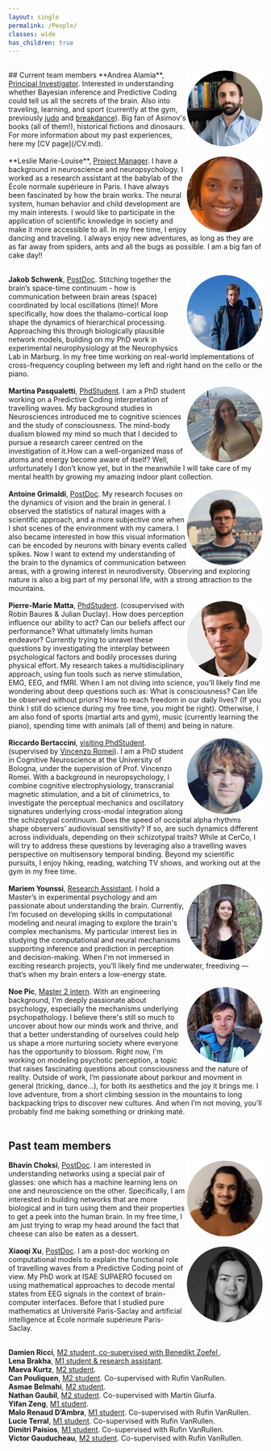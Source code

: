 ```yaml
---
layout: single
permalink: /People/
classes: wide
has_children: true 
---
```

<br> 
## Current team members
<img style="float: right;" src="/assets/images/AlamiaRound.png" alt="People"  width="150" height="150">  **Andrea Alamia**, <ins>Principal Investigator</ins>. Interested in understanding whether Bayesian inference and Predictive Coding could tell us all the secrets of the brain. Also into traveling, learning, and sport (currently at the gym, previously <a href="https://www.youtube.com/watch?v=HGItIydr3uQ&ab_channel=AnerThor">judo</a>  and  <a href="https://www.youtube.com/watch?v=K4uasDPfJrk&ab_channel=AndreaAlamiabreakdance">breakdance</a>). Big fan of Asimov's books (all of them!), historical fictions and dinosaurs. For more information about my past experiences, here my [CV page](/CV.md). <br> 
<br> 
<img style="float: right;" src="/assets/images/LeslieRound.png" alt="People"  width="150" height="150">  **Leslie Marie-Louise**, <ins>Project Manager</ins>.
I have a background in neuroscience and neuropsychology. I worked as a research assistant at the babylab of the École normale supérieure in Paris. I have always been fascinated by how the brain works. The neural system, human behavior and child development are my main interests. I would like to participate in the application of scientific knowledge in society and make it more accessible to all. In my free time, I enjoy dancing and traveling. I always enjoy new adventures, as long as they are as far away from spiders, ants and all the bugs as possible. I am a big fan of cake day!!  <br> 
<br> 

<img style="float: right;" src="/assets/images/jakobRound2.png" alt="People"  width="150" height="150">  **Jakob Schwenk**, <ins>PostDoc</ins>. Stitching together the brain’s space-time continuum - how is communication between brain areas (space) coordinated by local oscillations (time)! More specifically, how does the thalamo-cortical loop shape the dynamics of hierarchical processing. Approaching this through biologically plausible network models, building on my PhD work in experimental neurophysiology at the Neurophysics Lab in Marburg. In my free time working on real-world implementations of cross-frequency coupling between my left and right hand on the cello or the piano. <br> 
<br> 
<img style="float: right;" src="/assets/images/martinaCerchio.png" alt="People"  width="150" height="150">  **Martina Pasqualetti**, <ins>PhdStudent</ins>. I am a PhD student working on a Predictive Coding interpretation of travelling waves. My background studies in Neurosciences introduced me to cognitive sciences and the study of consciousness. The mind-body dualism blowed my mind so much that I decided to pursue a research career centred on the investigation of it.How can a well-organized mass of atoms and energy become aware of itself? Well, unfortunately I don’t know yet, but in the meanwhile I will take care of my mental health by growing my amazing indoor plant collection. <br> 
<br> 
<img style="float: right;" src="/assets/images/antoineRound.png" alt="People"  width="150" height="150">  **Antoine Grimaldi**, <ins>PostDoc</ins>. My research focuses on the dynamics of vision and the brain in general. I observed the statistics of natural images with a scientific approach, and a more subjective one when I shot scenes of the environment with my camera. I also became interested in how this visual information can be encoded by neurons with binary events called spikes. Now I want to extend my understanding of the brain to the dynamics of communication between areas, with a growing interest in neurodiversity. Observing and exploring nature is also a big part of my personal life, with a strong attraction to the mountains. <br> 
<br> 
<img style="float: right;" src="/assets/images/PMcircle.png" alt="People"  width="150" height="150">  **Pierre-Marie Matta**, <ins>PhdStudent</ins>. (cosupervised with Robin Baures & Julian Duclay). How does perception influence our ability to act? Can our beliefs affect our performance? What ultimately limits human endeavor? Currently trying to unravel these questions by investigating the interplay between psychological factors and bodily processes during physical effort. My research takes a multidisciplinary approach, using fun tools such as nerve stimulation, EMG, EEG, and fMRI. When I am not diving into science, you’ll likely find me wondering about deep questions such as: What is consciousness? Can life be observed without priors? How to reach freedom in our daily lives? (If you think I still do science during my free time, you might be right). Otherwise, I am also fond of sports (martial arts and gym), music (currently learning the piano), spending time with animals (all of them) and being in nature. <br> 
<br> 
<img style="float: right;" src="/assets/images/RiccardoCircle.png" alt="People"  width="150" height="150">  **Riccardo Bertaccini**, <ins>visiting PhdStudent</ins>. (supervised by <a href="https://vincenzoromei.com/"> Vincenzo Romei</a>). I am a PhD student in Cognitive Neuroscience at the University of Bologna, under the supervision of Prof. Vincenzo Romei. With a background in neuropsychology, I combine cognitive electrophysiology, transcranial magnetic stimulation, and a bit of clinimetrics, to investigate the perceptual mechanics and oscillatory signatures underlying cross-modal integration along the schizotypal continuum. Does the speed of occipital alpha rhythms shape observers’ audiovisual sensitivity? If so, are such dynamics different across individuals, depending on their schizotypal traits? While at CerCo, I will try to address these questions by leveraging also a travelling waves perspective on multisensory temporal binding. Beyond my scientific pursuits, I enjoy hiking, reading, watching TV shows, and working out at the gym in my free time. <br> 
<br> 
<img style="float: right;" src="/assets/images/MariemCircle.png" alt="People"  width="150" height="150">  **Mariem Younssi**, <ins>Research Assistant</ins>. I hold a Master’s in experimental psychology and am passionate about understanding the brain. Currently, I’m focused on developing skills in computational modeling and neural imaging to explore the brain's complex mechanisms. My particular interest lies in studying the computational and neural mechanisms supporting inference and prediction in perception and decision-making. When I'm not immersed in exciting research projects, you’ll likely find me underwater, freediving — that’s when my brain enters a low-energy state. <br> 
<br> 
<img style="float: right;" src="/assets/images/noePicCircle.png" alt="People"  width="150" height="150">  **Noe Pic**, <ins>Master 2 intern</ins>. With an engineering background, I'm deeply passionate about psychology, especially the mechanisms underlying psychopathology. I believe there's still so much to uncover about how our minds work and thrive, and that a better understanding of ourselves could help us shape a more nurturing society where everyone has the opportunity to blossom. Right now, I'm working on modeling psychotic perception, a topic that raises fascinating questions about consciousness and the nature of reality. Outside of work, I’m passionate about parkour and movment in general (tricking, dance...), for both its aesthetics and the joy it brings me. I love adventure, from a short climbing session in the mountains to long backpacking trips to discover new cultures. And when I’m not moving, you’ll probably find me baking something or drinking maté. <br> 
<br> 

## Past team members 

<img style="float: right;" src="/assets/images/BhavinRound.png" alt="People"  width="150" height="150">  **Bhavin Choksi**, <ins>PostDoc</ins>. I am interested in understanding networks using a special pair of glasses: one which has a machine learning lens on one and neuroscience on the other. Specifically, I am interested in building networks that are more biological and in turn using them and their properties to get a peek into the human brain.  In my free time, I am just trying to wrap my head around the fact that cheese can also be eaten as a dessert. <br> 
<br> 
<img style="float: right;" src="/assets/images/XiaoqiRound.png" alt="People"  width="150" height="150">  **Xiaoqi Xu**, <ins>PostDoc</ins>. I am a post-doc working on computational models to explain the functional role of travelling waves from a Predictive Coding point of view. My PhD work at ISAE SUPAERO focused on using mathematical approaches to decode mental states from EEG signals in the context of brain-computer interfaces. Before that I studied pure mathematics at Université Paris-Saclay and artificial intelligence at Ecole normale supérieure Paris-Saclay. <br> 
<br> 

**Damien Ricci**, <ins>M2 student, co-supervised with Benedikt Zoefel </ins>. <br> 
**Lena Brakha**, <ins>M1 student & research assistant</ins>. <br> 
**Maeva Kurtz**, <ins>M2 student</ins>. <br> 
**Can Pouliquen**, <ins>M2 student</ins>. Co-supervised with Rufin VanRullen.<br> 
**Asmae Belmahi**, <ins>M2 student</ins>. <br> 
**Nathan Gaubil**, <ins>M2 student</ins>. Co-supervised with Martin Giurfa.<br> 
**Yifan Zeng**, <ins>M1 student</ins>. <br> 
**Malo Renaud D’Ambra**, <ins>M1 student</ins>. Co-supervised with Rufin VanRullen.<br> 
**Lucie Terral**, <ins>M1 student</ins>. Co-supervised with Rufin VanRullen.<br> 
**Dimitri Paisios**, <ins>M1 student</ins>. Co-supervised with Rufin VanRullen.<br> 
**Victor Gauducheau**, <ins>M2 student</ins>. Co-supervised with Rufin VanRullen.<br> 


